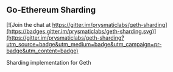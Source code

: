 ## Go-Ethereum Sharding

[![Join the chat at https://gitter.im/prysmaticlabs/geth-sharding](https://badges.gitter.im/prysmaticlabs/geth-sharding.svg)](https://gitter.im/prysmaticlabs/geth-sharding?utm_source=badge&utm_medium=badge&utm_campaign=pr-badge&utm_content=badge)

Sharding implementation for Geth